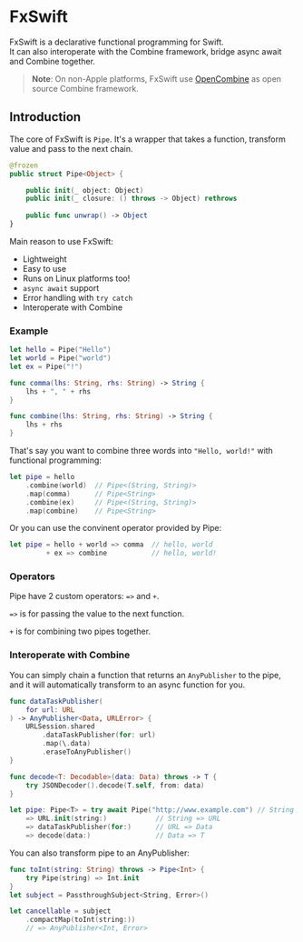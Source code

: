 # FxSwift

FxSwift is a declarative functional programming for Swift.  
It can also interoperate with the Combine framework, bridge async await and Combine together.

> **Note**: On non-Apple platforms, FxSwift use [OpenCombine](https://github.com/OpenCombine/OpenCombine) as open source Combine framework.

## Introduction

The core of FxSwift is `Pipe`. It's a wrapper that takes a function, transform value and pass to the next chain.

```swift
@frozen
public struct Pipe<Object> {

    public init(_ object: Object)
    public init(_ closure: () throws -> Object) rethrows
    
    public func unwrap() -> Object
}
```

Main reason to use FxSwift:

- Lightweight
- Easy to use
- Runs on Linux platforms too!
- `async await` support
- Error handling with `try catch`
- Interoperate with Combine

### Example

```swift
let hello = Pipe("Hello")
let world = Pipe("world")
let ex = Pipe("!")

func comma(lhs: String, rhs: String) -> String {
    lhs + ", " + rhs
}

func combine(lhs: String, rhs: String) -> String {
    lhs + rhs
}
```
That's say you want to combine three words into `"Hello, world!"` with functional programming:

```swift
let pipe = hello
    .combine(world)  // Pipe<(String, String)>
    .map(comma)      // Pipe<String>
    .combine(ex)     // Pipe<(String, String)>
    .map(combine)    // Pipe<String>
```

Or you can use the convinent operator provided by Pipe:

```swift
let pipe = hello + world => comma  // hello, world
         + ex => combine           // hello, world!
```

### Operators

Pipe have 2 custom operators: `=>` and `+`.

`=>` is for passing the value to the next function.

`+` is for combining two pipes together.

### Interoperate with Combine

You can simply chain a function that returns an `AnyPublisher` to the pipe, and it will automatically transform to an async function for you.

```swift
func dataTaskPublisher(
    for url: URL
) -> AnyPublisher<Data, URLError> {
    URLSession.shared
        .dataTaskPublisher(for: url)
        .map(\.data)
        .eraseToAnyPublisher()
}

func decode<T: Decodable>(data: Data) throws -> T {
    try JSONDecoder().decode(T.self, from: data)
}

let pipe: Pipe<T> = try await Pipe("http://www.example.com") // String
    => URL.init(string:)            // String => URL
    => dataTaskPublisher(for:)      // URL => Data
    => decode(data:)                // Data => T
```

You can also transform pipe to an AnyPublisher:

```swift
func toInt(string: String) throws -> Pipe<Int> {
    try Pipe(string) => Int.init
}
let subject = PassthroughSubject<String, Error>()

let cancellable = subject
    .compactMap(toInt(string:))
    // => AnyPublisher<Int, Error>
```
